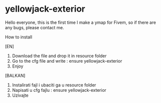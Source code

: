 # yellowjack-exterior

Hello everyone, this is the first time I make a ymap for Fivem, so if there are any bugs, please contact me.

How to install 

[EN]
1. Download the file and drop it in resource folder
2. Go to the cfg file and write : ensure yellowjack-exterior
3. Enjoy

[BALKAN]
1. Instalirati fajl i ubaciti ga u resource folder
2. Napisati u cfg fajlu : ensure yellowjack-exterior
3. Uzivajte
   

